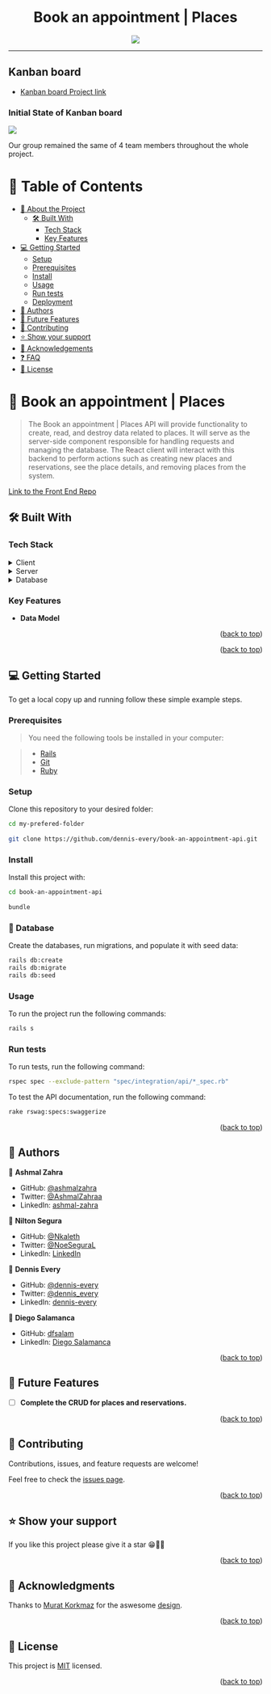 

<div align="center">
  <h1><b>Book an appointment | Places</b></h1>
  <img src="ERD-diagram.png" />
</div>

<hr>

 ## Kanban board
 - [Kanban board Project link](https://github.com/users/dennis-every/projects/3/views/2)
 
 ### Initial State of Kanban board
 ![](https://user-images.githubusercontent.com/26579035/244144205-94e6ea6d-2116-471c-a58b-b000a8d5a07d.PNG)

 Our group remained the same of 4 team members throughout the whole project.

# 📗 Table of Contents

- [📖 About the Project](#about-project)
  - [🛠 Built With](#built-with)
    - [Tech Stack](#tech-stack)
    - [Key Features](#key-features)  
- [💻 Getting Started](#getting-started)
  - [Setup](#setup)
  - [Prerequisites](#prerequisites)
  - [Install](#install)
  - [Usage](#usage)
  - [Run tests](#run-tests)
  - [Deployment](#triangular_flag_on_post-deployment)
- [👥 Authors](#authors)
- [🔭 Future Features](#future-features)
- [🤝 Contributing](#contributing)
- [⭐️ Show your support](#support)
- [🙏 Acknowledgements](#acknowledgements)
- [❓ FAQ](#faq)
- [📝 License](#license)

# 📖 Book an appointment | Places <a name="about-project"></a>

> The Book an appointment | Places API will provide functionality to create, read, and destroy data related to places. It will serve as the server-side component responsible for handling requests and managing the database. The React client will interact with this backend to perform actions such as creating new places and reservations, see the place details, and removing places from the system.

[Link to the Front End Repo](https://github.com/dfsalam/book-an-appointment-front-end) <br>

## 🛠 Built With <a name="built-with"></a>

### Tech Stack <a name="tech-stack"></a>

<details>
  <summary>Client</summary>
    <ul>
    <li><a href="https://react.dev/">React</a></li>
    <li><a href="https://redux.js.org/">Redux</a></li>
  </ul>
</details>
<details>
  <summary>Server</summary>
  <ul>
    <li><a href="https://rubyonrails.org/">Ruby on Rails</a></li>
  </ul>
  </details>
  <details>
  <summary>Database</summary>
  <ul>
    <li><a href="https://www.postgresql.org/">PostgreSQL</a></li>
  </ul>
</details>

### Key Features <a name="key-features"></a>

- **Data Model**

<p align="right">(<a href="#readme-top">back to top</a>)</p>

<p align="right">(<a href="#readme-top">back to top</a>)</p>

## 💻 Getting Started <a name="getting-started"></a>

To get a local copy up and running follow these simple example steps.

### Prerequisites

> You need the following tools be installed in your computer:

> - [Rails](https://guides.rubyonrails.org/)
> - [Git](https://www.linode.com/docs/guides/how-to-install-git-on-linux-mac-and-windows/)
> - [Ruby](https://github.com/microverseinc/curriculum-ruby/blob/main/simple-ruby/articles/ruby_installation_instructions.md)


### Setup

Clone this repository to your desired folder:

```sh
cd my-prefered-folder
  
git clone https://github.com/dennis-every/book-an-appointment-api.git

```

### Install

Install this project with:

```sh
cd book-an-appointment-api
  
bundle
```

### 💾 Database

Create the databases, run migrations, and populate it with seed data:

```sh
rails db:create
rails db:migrate
rails db:seed
```

### Usage

To run the project run the following commands:

```sh
rails s
```

### Run tests

To run tests, run the following command:


```sh
rspec spec --exclude-pattern "spec/integration/api/*_spec.rb"
```
To test the API documentation, run the following command:

```sh
rake rswag:specs:swaggerize
```
<p align="right">(<a href="#readme-top">back to top</a>)</p>

## 👥 Authors <a name="author"></a>

👤 **Ashmal Zahra**

- GitHub: [@ashmalzahra](https://github.com/ashmalzahra)
- Twitter: [@AshmalZahraa](https://twitter.com/AshmalZahraa)
- LinkedIn: [ashmal-zahra](https://www.linkedin.com/in/ashmal-zahra)

👤 **Nilton Segura**

- GitHub: [@Nkaleth](https://github.com/Nkaleth)
- Twitter: [@NoeSeguraL](https://twitter.com/NoeSeguraL)
- LinkedIn: [LinkedIn](https://www.linkedin.com/in/niltonsegura/)

👤 **Dennis Every**

- GitHub: [@dennis-every](https://github.com/dennis-every)
- Twitter: [@dennis_every](https://twitter.com/dennis_every)
- LinkedIn: [dennis-every](https://www.linkedin.com/in/dennis-every/)

👤 **Diego Salamanca**

- GitHub: [dfsalam](https://github.com/dfsalam)
- LinkedIn: [Diego Salamanca](https://www.linkedin.com/in/dfsalamdev/)

<p align="right">(<a href="#readme-top">back to top</a>)</p>

## 🔭 Future Features <a name="future-features"></a>

- [ ] **Complete the CRUD for places and reservations.**

<p align="right">(<a href="#readme-top">back to top</a>)</p>

## 🤝 Contributing <a name="contributing"></a>

Contributions, issues, and feature requests are welcome!

Feel free to check the [issues page](https://github.com/dennis-every/book-an-appointment-api/issues).

<p align="right">(<a href="#readme-top">back to top</a>)</p>

## ⭐️ Show your support <a name="support"></a>

If you like this project please give it a star 😁🌟✨

<p align="right">(<a href="#readme-top">back to top</a>)</p>

## 🙏 Acknowledgments <a name="acknowledgements"></a>

Thanks to [Murat Korkmaz](https://www.behance.net/muratk) for the aswesome [design](https://www.behance.net/gallery/26425031/Vespa-Responsive-Redesign).

<p align="right">(<a href="#readme-top">back to top</a>)</p>

## 📝 License <a name="license"></a>

This project is [MIT](./LICENSE) licensed.

<p align="right">(<a href="#readme-top">back to top</a>)</p>
